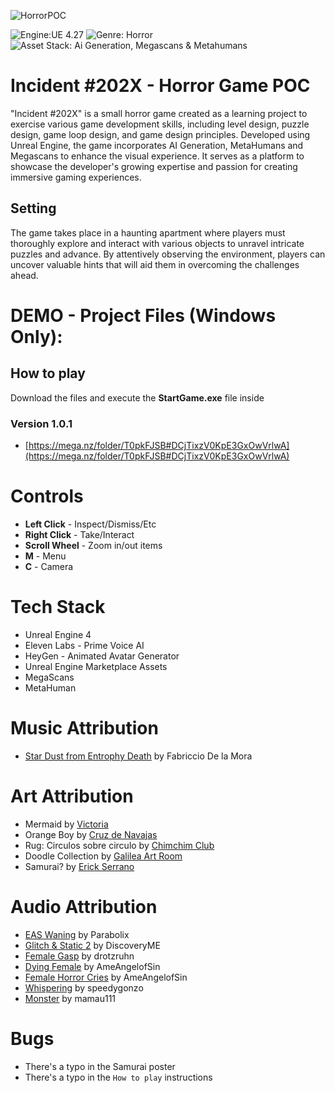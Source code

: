 ![HorrorPOC](https://github.com/anchowake/HorrorPOC/assets/2279469/41f34458-25e3-4b7b-8aca-97c4ce4764d2)

![Engine:UE 4.27](https://img.shields.io/badge/Engine-UE%202.7-blue?style=for-the-badge)
![Genre: Horror](https://img.shields.io/badge/Genre-Horror-blue?style=for-the-badge)
![Asset Stack: Ai Generation, Megascans & Metahumans](https://img.shields.io/badge/Asset%20Stack-AI%20Generation,%20Megascans%20&%20Metahumans-red?style=for-the-badge) 


# Incident #202X - Horror Game POC

"Incident #202X" is a small horror game created as a learning project to exercise various game development skills, including level design, puzzle design, game loop design, and game design principles. Developed using Unreal Engine, the game incorporates AI Generation, MetaHumans and Megascans to enhance the visual experience. It serves as a platform to showcase the developer's growing expertise and passion for creating immersive gaming experiences.

## Setting
The game takes place in a haunting apartment where players must thoroughly explore and interact with various objects to unravel intricate puzzles and advance. By attentively observing the environment, players can uncover valuable hints that will aid them in overcoming the challenges ahead.

#  DEMO - Project Files (Windows Only): 

## How to play
Download the files and execute the **StartGame.exe** file inside

### Version 1.0.1
- [https://mega.nz/folder/T0pkFJSB#DCjTixzV0KpE3GxOwVrlwA](https://mega.nz/folder/T0pkFJSB#DCjTixzV0KpE3GxOwVrlwA)

# Controls

- **Left Click** - Inspect/Dismiss/Etc
- **Right Click** - Take/Interact
- **Scroll Wheel** - Zoom in/out items
- **M** - Menu
- **C** - Camera

# Tech Stack
- Unreal Engine 4
- Eleven Labs - Prime Voice AI
- HeyGen - Animated Avatar Generator
- Unreal Engine Marketplace Assets
- MegaScans
- MetaHuman

# Music Attribution
- [Star Dust from Entrophy Death](https://fabricciodelamora.bandcamp.com/track/star-dust) by Fabriccio De la Mora

# Art Attribution
- Mermaid by [Victoria](https://www.deviantart.com/victoria-star)
- Orange Boy by [Cruz de Navajas](https://instagram.com/crzdnvjs)
- Rug: Circulos sobre circulo by [Chimchim Club](https://chimchim.club/)
- Doodle Collection by [Galilea Art Room](https://www.instagram.com/galileas.art.room/)
- Samurai? by [Erick Serrano](https://www.instagram.com/erick.serranov/)

# Audio Attribution
- [EAS Waning](https://freesound.org/people/parabolix/sounds/71103/) by Parabolix
- [Glitch & Static 2](https://freesound.org/people/DiscoveryME/sounds/273146/) by DiscoveryME
- [Female Gasp](https://freesound.org/people/drotzruhn/sounds/405203/) by drotzruhn
- [Dying Female](https://freesound.org/people/AmeAngelofSin/sounds/345049/) by AmeAngelofSin
- [Female Horror Cries](https://freesound.org/people/AmeAngelofSin/sounds/394606/) by AmeAngelofSin
- [Whispering](https://freesound.org/people/speedygonzo/sounds/257649/) by speedygonzo
- [Monster](https://freesound.org/people/mamau111/sounds/594264/) by mamau111

#  Bugs
 - There's a typo in the Samurai poster
 - There's a typo in the `How to play` instructions

